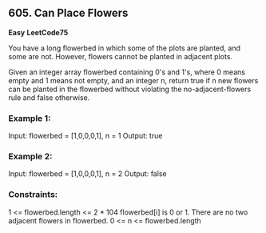 ﻿## 605. Can Place Flowers
**Easy**
**LeetCode75**

You have a long flowerbed in which some of the plots are planted, and some are not. However, flowers cannot be planted in adjacent plots.

Given an integer array flowerbed containing 0's and 1's, where 0 means empty and 1 means not empty, and an integer n, return true if n new flowers can be planted in the flowerbed without violating the no-adjacent-flowers rule and false otherwise.

 

### Example 1:

Input: flowerbed = [1,0,0,0,1], n = 1
Output: true

### Example 2:

Input: flowerbed = [1,0,0,0,1], n = 2
Output: false

 

### Constraints:

1 <= flowerbed.length <= 2 * 104
flowerbed[i] is 0 or 1.
There are no two adjacent flowers in flowerbed.
0 <= n <= flowerbed.length


